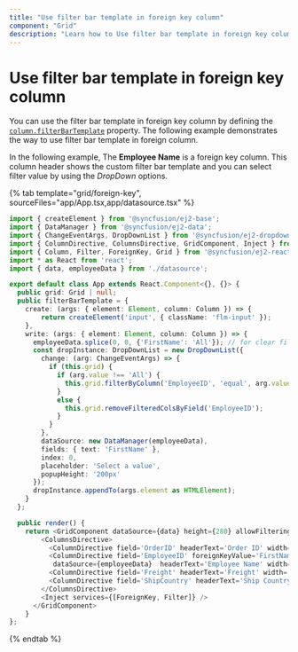 ```yaml
---
title: "Use filter bar template in foreign key column"
component: "Grid"
description: "Learn how to Use filter bar template in foreign key column."
---
```


# Use filter bar template in foreign key column

You can use the filter bar template in foreign key column by defining the
[`column.filterBarTemplate`](../../api/grid/column//#filterbartemplate) property.
The following example demonstrates the way to use filter bar template in foreign column.

In the following example, The **Employee Name** is a foreign key column.
This column header shows the custom filter bar template and you can select filter value by using the *DropDown* options.

{% tab template="grid/foreign-key", sourceFiles="app/App.tsx,app/datasource.tsx" %}

```typescript
import { createElement } from '@syncfusion/ej2-base';
import { DataManager } from '@syncfusion/ej2-data';
import { ChangeEventArgs, DropDownList } from '@syncfusion/ej2-dropdowns';
import { ColumnDirective, ColumnsDirective, GridComponent, Inject } from '@syncfusion/ej2-react-grids';
import { Column, Filter, ForeignKey, Grid } from '@syncfusion/ej2-react-grids';
import * as React from 'react';
import { data, employeeData } from './datasource';

export default class App extends React.Component<{}, {}> {
  public grid: Grid | null;
  public filterBarTemplate = {
    create: (args: { element: Element, column: Column }) => {
        return createElement('input', { className: 'flm-input' });
    },
    write: (args: { element: Element, column: Column }) => {
      employeeData.splice(0, 0, {'FirstName': 'All'}); // for clear filtering
      const dropInstance: DropDownList = new DropDownList({
        change: (arg: ChangeEventArgs) => {
          if (this.grid) {
            if (arg.value !== 'All') {
              this.grid.filterByColumn('EmployeeID', 'equal', arg.value);
            }
            else {
              this.grid.removeFilteredColsByField('EmployeeID');
            }
          }
        },
        dataSource: new DataManager(employeeData),
        fields: { text: 'FirstName' },
        index: 0,
        placeholder: 'Select a value',
        popupHeight: '200px'
      });
      dropInstance.appendTo(args.element as HTMLElement);
    }
  };

  public render() {
    return <GridComponent dataSource={data} height={280} allowFiltering={true} ref={g => this.grid = g}>
        <ColumnsDirective>
          <ColumnDirective field='OrderID' headerText='Order ID' width='100' textAlign="Right"/>
          <ColumnDirective field='EmployeeID' foreignKeyValue='FirstName' foreignKeyField='EmployeeID'
           dataSource={employeeData}  headerText='Employee Name' width='150' filterBarTemplate={this.filterBarTemplate}/>
          <ColumnDirective field='Freight' headerText='Freight' width='80' textAlign="Right" format='C2'/>
          <ColumnDirective field='ShipCountry' headerText='Ship Country' width='100'/>
        </ColumnsDirective>
        <Inject services={[ForeignKey, Filter]} />
      </GridComponent>
    }
};
```

{% endtab %}
